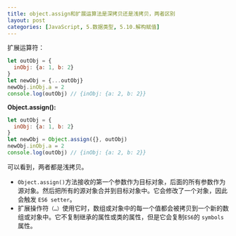 ```yaml
---
title: object.assign和扩展运算法是深拷贝还是浅拷贝，两者区别
layout: post
categories: [JavaScript, 5.数据类型, 5.10.解构赋值]
---
```


扩展运算符：

```javascript
let outObj = {
  inObj: {a: 1, b: 2}
}
let newObj = {...outObj}
newObj.inObj.a = 2
console.log(outObj) // {inObj: {a: 2, b: 2}}

```

**Object.assign():**

```javascript
let outObj = {
  inObj: {a: 1, b: 2}
}
let newObj = Object.assign({}, outObj)
newObj.inObj.a = 2
console.log(outObj) // {inObj: {a: 2, b: 2}}

```

可以看到，两者都是浅拷贝。

- `Object.assign()`方法接收的第一个参数作为目标对象，后面的所有参数作为源对象。然后把所有的源对象合并到目标对象中。它会修改了一个对象，因此会触发 `ES6 setter`。
- 扩展操作符`（…）`使用它时，数组或对象中的每一个值都会被拷贝到一个新的数组或对象中。它不复制继承的属性或类的属性，但是它会复制`ES6`的 `symbols` 属性。
